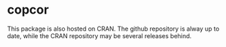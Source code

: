 # copcor
This package is also hosted on CRAN. The github repository is alway up to date, while the CRAN repository may be several releases behind.
